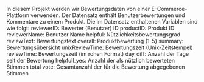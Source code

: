 In diesem Projekt werden wir Bewertungsdaten von einer E-Commerce-Plattform verwenden. 
Der Datensatz enthält Benutzerbewertungen und Kommentare zu einem Produkt. 
Die im Datensatz enthaltenen Variablen sind wie folgt: 
reviewerID: Bewerter (Benutzer) ID 
productID: Produkt ID 
reviewerName: Benutzer Name 
helpful: Nützlichkeitsbewertungsgrad 
reviewText: Bewertungstext 
overall: Produktbewertung (1-5) 
summary: Bewertungsübersicht 
unixReviewTime: Bewertungszeit (Unix-Zeitstempel) 
reviewTime: Bewertungszeit (im rohen Format) 
day_diff: Anzahl der Tage seit der Bewertung 
helpfull_yes: Anzahl der als nützlich bewerteten Stimmen 
total vote: Gesamtanzahl der für die Bewertung abgegebenen Stimmen
